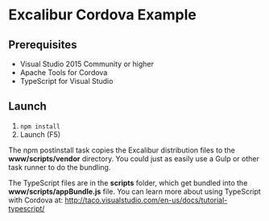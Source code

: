 # Excalibur Cordova Example

## Prerequisites

- Visual Studio 2015 Community or higher
- Apache Tools for Cordova
- TypeScript for Visual Studio

## Launch

1. `npm install`
2. Launch (F5)

The npm postinstall task copies the Excalibur distribution files to the **www/scripts/vendor** directory. You
could just as easily use a Gulp or other task runner to do the bundling.

The TypeScript files are in the **scripts** folder, which get bundled into the **www/scripts/appBundle.js** file.
You can learn more about using TypeScript with Cordova at: http://taco.visualstudio.com/en-us/docs/tutorial-typescript/